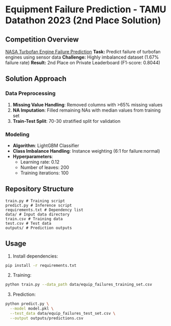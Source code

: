 # Equipment Failure Prediction - TAMU Datathon 2023 (2nd Place Solution)

## Competition Overview
[NASA Turbofan Engine Failure Prediction](https://www.kaggle.com/competitions/equipfails/overview)
**Task:** Predict failure of turbofan engines using sensor data
**Challenge:** Highly imbalanced dataset (1.67% failure rate)
**Result:** 2nd Place on Private Leaderboard (F1-score: 0.8044)

## Solution Approach

### Data Preprocessing
1. **Missing Value Handling**: Removed columns with >65% missing values
2. **NA Imputation**: Filled remaining NAs with median values from training set
3. **Train-Test Split**: 70-30 stratified split for validation

### Modeling
- **Algorithm**: LightGBM Classifier
- **Class Imbalance Handling**: Instance weighting (6:1 for failure:normal)
- **Hyperparameters**:
  - Learning rate: 0.12
  - Number of leaves: 200
  - Training iterations: 100

## Repository Structure
```
train.py # Training script
predict.py # Inference script
requirements.txt # Dependency list
data/ # Input data directory
train.csv # Training data
test.csv # Test data
outputs/ # Prediction outputs
```

## Usage

1. Install dependencies:
```bash
pip install -r requirements.txt
```

2. Training:
```bash
python train.py --data_path data/equip_failures_training_set.csv
```

3. Prediction:
```bash
python predict.py \
  --model model.pkl \
  --test_data data/equip_failures_test_set.csv \
  --output outputs/predictions.csv
```